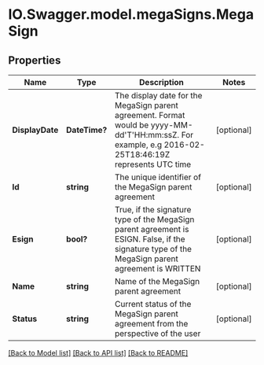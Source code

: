 # IO.Swagger.model.megaSigns.MegaSign
## Properties

Name | Type | Description | Notes
------------ | ------------- | ------------- | -------------
**DisplayDate** | **DateTime?** | The display date for the MegaSign parent agreement. Format would be yyyy-MM-dd&#39;T&#39;HH:mm:ssZ. For example, e.g 2016-02-25T18:46:19Z represents UTC time | [optional] 
**Id** | **string** | The unique identifier of the MegaSign parent agreement | [optional] 
**Esign** | **bool?** | True, if the signature type of the MegaSign parent agreement is ESIGN. False, if the signature type of the MegaSign parent agreement is WRITTEN | [optional] 
**Name** | **string** | Name of the MegaSign parent agreement | [optional] 
**Status** | **string** | Current status of the MegaSign parent agreement from the perspective of the user | [optional] 

[[Back to Model list]](../README.md#documentation-for-models) [[Back to API list]](../README.md#documentation-for-api-endpoints) [[Back to README]](../README.md)

